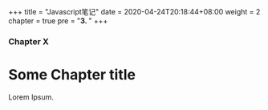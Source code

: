 +++
title = "Javascript笔记"
date = 2020-04-24T20:18:44+08:00
weight = 2
chapter = true
pre = "<b>3. </b>"
+++

### Chapter X

# Some Chapter title

Lorem Ipsum.